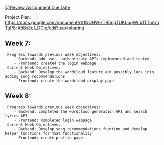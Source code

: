 [![Review Assignment Due Date](https://classroom.github.com/assets/deadline-readme-button-24ddc0f5d75046c5622901739e7c5dd533143b0c8e959d652212380cedb1ea36.svg)](https://classroom.github.com/a/3e23_jye)

Project Plan:
https://docs.google.com/document/d/1NOHWHTBDcgTUKtibqWub1TTmUhTgP8-A5BsEef_DGlg/edit?usp=sharing

## Week 7:
     Progress towards previous week objectives:
        - Backend: add_user, authenticate APIs implemented and tested 
        - Frontend: created the login webpage
     Current Week Objectives:
        - Backend: Develop the wordcloud feature and possibly look into adding song recommendations 
        - Frontend: create the wordcloud display page 
        
## Week 8:
     Progress towards previous week objectives:
        - Backend: completed the wordcloud generation API and search lyrics API 
        - Frontend: completed login webpage
     Current Week Objectives:
        - Backend: Develop song recommendations fucntion and develop helper functions for that functionality 
        - Frontend: create profile page
